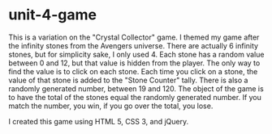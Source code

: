 # unit-4-game

This is a variation on the "Crystal Collector" game.  I themed my game after the infinity stones from the Avengers universe.  There are actually 6 infinity stones, but for simplicity sake, I only used 4. Each stone has a random value between 0 and 12, but that value is hidden from the player.  The only way to find the value is to click on each stone.  Each time you click on a stone, the value of that stone is added to the "Stone Counter" tally. There is also a randomly generated number, between 19 and 120.  The object of the game is to have the total of the stones equal the randomly generated number.  If you match the number, you win, if you go over the total, you lose.

I created this game using HTML 5, CSS 3, and jQuery.  
